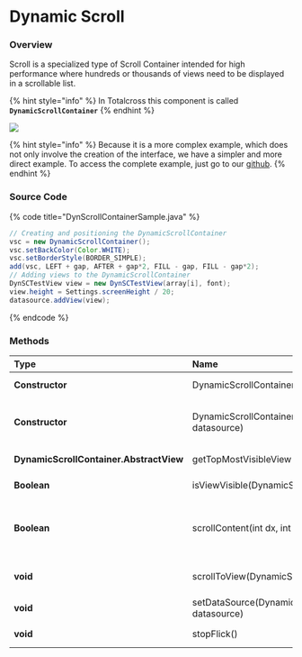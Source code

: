 # Dynamic Scroll

### Overview <a id="overview"></a>

Scroll is a specialized type of Scroll Container intended for high performance where hundreds or thousands of views need to be displayed in a scrollable list.​

{% hint style="info" %}
In Totalcross this component is called **`DynamicScrollContainer`**
{% endhint %}

![](../../.gitbook/assets/dynamicscrollcontainer-sample.gif)

{% hint style="info" %}
Because it is a more complex example, which does not only involve the creation of the interface, we have a simpler and more direct example. To access the complete example, just go to our [github](https://github.com/TotalCross/TCSample/blob/master/src/main/java/totalcross/sample/components/ui/DynScrollContainerSample.java).
{% endhint %}

### Source Code <a id="source-code"></a>

{% code title="DynScrollContainerSample.java" %}
```java
// Creating and positioning the DynamicScrollContainer
vsc = new DynamicScrollContainer();
vsc.setBackColor(Color.WHITE);
vsc.setBorderStyle(BORDER_SIMPLE);
add(vsc, LEFT + gap, AFTER + gap*2, FILL - gap, FILL - gap*2);
// Adding views to the DynamicScrollContainer
DynSCTestView view = new DynSCTestView(array[i], font);
view.height = Settings.screenHeight / 20;
datasource.addView(view);
```
{% endcode %}

### Methods

| Type | Name | Description |
| :--- | :--- | :--- |
| **Constructor** | DynamicScrollContainer\( \) | Creates a empty DynamicScrollContainer. |
| **Constructor** | DynamicScrollContainer\(DynamicScrollContainer.DataSource datasource\) | Creates a DynamicScrollContainer that sets the referred datasource |
| **DynamicScrollContainer.AbstractView** | getTopMostVisibleView\( \) | Return the top most visible view |
| **Boolean** | isViewVisible\(DynamicScrollContainer.AbstractView view\) | Return true if the view is visible |
| **Boolean** | scrollContent\(int dx, int dy, boolean fromFlick\) | Scroll the DynamicScrollContainer to the referred position. If the boolean is true, it does a flick animation |
| **void** | scrollToView\(DynamicScrollContainer.AbstractView view\) | Scroll the DynamicScrollContainer to the view |
| **void** | setDataSource\(DynamicScrollContainer.DataSource datasource\) | Set the DataSource |
| **void** | stopFlick\(\) | Stops any flick animation |

